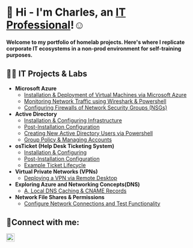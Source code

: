 ## <H1>👋 Hi - I'm Charles, an [IT Professional](https://linkedin.com/in/csweet81)!☺</H1>
<h4>Welcome to my portfolio of homelab projects. Here's where I replicate corporate IT ecosystems in a non-prod environment for self-training purposes.</h4>
<h2>👨‍💻 IT Projects & Labs</h2>


- <b>Microsoft Azure</b>
  - [Installation & Deployment of Virtual Machines via Microsoft Azure](https://github.com/csweet81/azure-setup)
  - [Monitoring Network Traffic using Wireshark & Powershell](https://github.com/csweet81/azure-network-protocols)
  - [Configuring Firewalls of Network Security Groups (NSGs)](https://github.com/csweet81/firewall-testing)
- <b>Active Directory</b>
  - [Installation & Configuring Infrastructure](https://github.com/csweet81/ad-prereqs)
  - [Post-Installation Configuration](https://github.com/csweet81/ad-post-install-config)
  - [Creating New Active Directory Users via Powershell](https://github.com/csweet81/ad-creating-users)
  - [Group Policy & Managing Accounts](https://github.com/csweet81/ad-group-policy)
- <b>osTicket (Help Desk Ticketing System)</b>
  - [Installation & Configuring](https://github.com/csweet1/osticket-prereqs)
  - [Post-Installation Configuration](https://github.com/csweet81/post-install-config)
  - [Example Ticket Lifecycle](https://github.com/csweet81/ticket-lifecycle)
- <b>Virtual Private Networks (VPNs)</b>
  - [Deploying a VPN via Remote Desktop](https://github.com/csweet81/vpn-prereqs)
- <b>Exploring Azure and Networking Concepts(DNS)</b>
  - [A, Local DNS Caching & CNAME Records](https://github.com/csweet81/dns-lab)
- <b>Network File Shares & Permissions</b>
  - [Configure Network Connections and Test Functionality](https://github.com/csweet81/network-file-sharing)


<h2>🤳Connect with me:</h2>

[<img align="left" alt="Josh | LinkedIn" width="22px" src="https://cdn.jsdelivr.net/npm/simple-icons@v3/icons/linkedin.svg" />][linkedin]

[linkedin]: https://linkedin.com/in/csweet81




<!--
**charlessweet81/charlessweet81** is a ✨ _special_ ✨ repository because its `README.md` (this file) appears on your GitHub profile.

Here are some ideas to get you started:

- 🔭 I’m currently working on ...
- 🌱 I’m currently learning ...
- 👯 I’m looking to collaborate on ...
- 🤔 I’m looking for help with ...
- 💬 Ask me about ...
- 📫 How to reach me: ...
- 😄 Pronouns: ...
- ⚡ Fun fact: ...
-->
